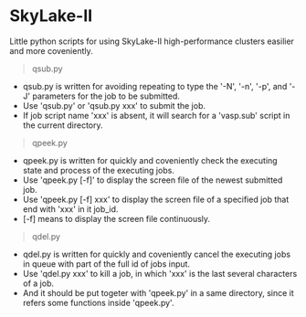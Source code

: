# SkyLake-II
Little python scripts for using SkyLake-II high-performance clusters easilier and more coveniently.
> qsub.py
- qsub.py is written for avoiding repeating to type the '-N', '-n', '-p', and '-J' parameters for the job to be submitted.
- Use 'qsub.py' or 'qsub.py xxx' to submit the job.
- If job script name 'xxx' is absent, it will search for a 'vasp.sub' script in the current directory.
> qpeek.py
- qpeek.py is written for quickly and coveniently check the executing state and process of the executing jobs.
- Use 'qpeek.py [-f]' to display the screen file of the newest submitted job.
- Use 'qpeek.py [-f] xxx' to display the screen file of a specified job that end with 'xxx' in it job_id.
- [-f] means to display the screen file continuously.
> qdel.py
- qdel.py is written for quickly and coveniently cancel the executing jobs in queue with part of the full id of jobs input.
- Use 'qdel.py xxx' to kill a job, in which 'xxx' is the last several characters of a job.
- And it should be put togeter with 'qpeek.py' in a same directory, since it refers some functions inside 'qpeek.py'.
